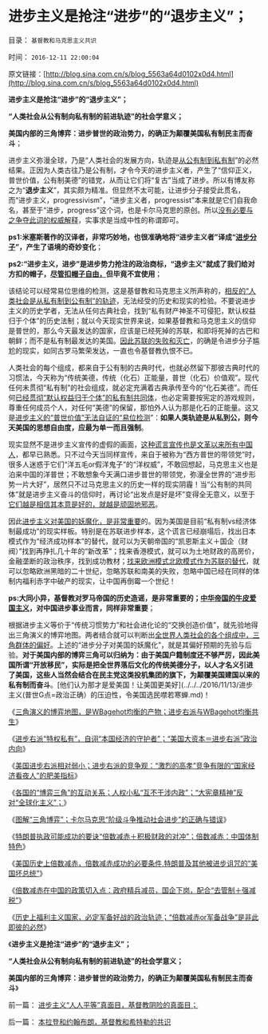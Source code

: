 # 进步主义是抢注“进步”的“退步主义”；

目录： `基督教和马克思主义共识` 

时间： `2016-12-11 22:00:04` 

原文链接：[http://blog.sina.com.cn/s/blog_5563a64d0102x0d4.html](http://blog.sina.com.cn/s/blog_5563a64d0102x0d4.html)

**进步主义是抢注“进步”的“退步主义”；**

**“人类社会从公有制向私有制的前进轨迹”的社会学意义；**

**美国内部的三角博弈：进步普世的政治势力，的确正为颠覆美国私有制民主而奋斗**；

进步主义弥漫全球，乃是“人类社会的发展方向，轨迹是[从公有制到私有制](../../../2011/5/17/人类发展从公有制走向私有制.md)”的必然结果。正因为人类古往乃是公有制，才令今天的进步主义者，产生了“信仰正义，普世价值，公有制美德”的错党，从而让它们将“复古”当成了进步。所以有博友称之为“**退步主义**”，其实颇为精准。但显然不太可能，让进步分子接受此贯名，而“进步主义，progressivism”，“进步主义者，progressist”本来就是它们自我命名，甚至于“进步，progress”这个词，也是卡尔马克思的原创。所以[没有必要与之争夺此词的权威解释](../../../2013/10/12/合法性守恒解决了“法的渊源”，法学中的“唯名主义”误区.md)，实事求是当成中性的称谓即可。

**ps1:米塞斯著作的汉译者，非常巧妙地，也很准确地将“进步主义者”译成“[进步分子](../../../2010/10/13/在左右意识形态中难以自拨的进步分子.md)”，产生了语境的奇妙变化**；

**ps2:“进步主义，进步”是进步势力抢注的政治商标，“退步主义”就成了我们给对方扣的帽子，[尽管扣帽子自由，](../../../2014/6/8/自由的“个人观点扣帽子”和不恰当的“行政扣帽子”.md)但毕竟不宜使用**；

该结论可以经常易位思维的检测，这是基督教和马克思主义所声称的，[相反的“人类社会是从私有制到公有制”的轨迹](../../../2012/10/8/长子继承权是公有制社会的制度实现.md)，无法经受的历史和现实的检验。不要说进步主义的历史学者，无法从任何古典社会，找到“私有财产神圣不可侵犯，默认权益归于个体”的历史法制；就以今天现实世界来说，如果基督教和马克思主义的信仰是普世的，那么今天最发达的国家，应该是已经死掉的苏联，和即将死掉的古巴和朝鲜；而不是私有制最发达的美国。[因此苏联的失败和灭亡](../../../2012/5/30/苏联的崩溃不是悲剧；苏联本身就是悲剧；.md)，的确是令进步分子尴尬的现实，如同古罗马繁荣发达，一直也令基督教仇恨不已。

人类社会的每个组成，都来自于公有制的古典时代，也就必然留下那彼古典时代的习惯法，今天称为“传统美德，传统（化石）正能量，普世（化石）价值观”。现代任何未贯彻“私有制”的社会组成，就必定充满着古典承传至今的“化石美德”。而任何[已经贯彻“默认权益归于个体”的私有制共同体](../../../2009/7/5/美国软实力是人权普世个体价值观.md)，也必定需要按宪定的游戏规则，尊重任何成员个人，对任何“美德”的保留，那怕外人认为那是化石的正能量。这又是[进步主义的“普世价值”无法自证的“易位检测](../../../2010/5/6/为什么“缺乏信仰”的社会总是生机勃勃？.md)”：**如果人类轨迹是从私到公，则今天美国的思想自由度，应最为单一而且强制**。

现实显然不是进步主义宣传的虚假的画面，[这种谎言宣传也是文革以来所有中国人](../../../2010/10/17/唯实求真打破谎言的大厦.md)，都早已熟悉。只不过今天当同样宣传，来自于被称为“西方普世的带领党”时，很多人迷惑于它们“洋五毛or假洋鬼子”的“洋权威”，不敢回想起，马克思主义也是泊来中国的洋普世；不敢想象今天满口进步普世的带领党，弥漫全世界的“进步形势一片大好”，居然只不过马克思主义的历史一样的现实阴霾！当“公有制的共同体”就是进步主义奋斗的信仰时，再讨论“出发点是好是坏”变得全无意义，以至于[它们越是相信其本意是好的，就越是顽固地邪恶](../../../2013/3/23/信仰越坚定，越是无可救药；.md)。

因此[进步主义对美国的妖魔化，是非常重要](../../../2012/12/15/妖魔化美国和政府都是马克思主义的革命思维；.md)的。因为美国是目前“私有制vs经济体制最成功”的现实样板。特别是在苏联进步样本，这个谎言已经崩塌后，找出日本模式作为“经济成功样本”的替代，就可以为天朝帝国的“凯恩斯主义＋国企（财阀）”找到再挣扎几十年的“新改革”；找来香港模式，就可以为土地财政的高房价，金融垄断的政治秩序，找到成功教材；[找来欧洲模式北欧模式作为苏联的替代](../../../2011/6/27/不成功的北欧模式的神话背景.md)，就可以忽略欧洲黑暗的二十世纪，忽略苏联和南美的失败，忽略中国已经在同样的体制内福利赤字中破产的现实，让中国再倒霉一个世纪！

**ps:大同小异，基督教对罗马帝国的历史造谣，是非常重要的；[中华帝国的牛皮爱国主义](http://wp.me/p1tcNC-6s)，对中国进步事业而言，同样非常重要**；

根据进步主义等价于“传统习惯势力”和社会进化论的“交换创造价值”，就先验地得出三角演义的博弈地图。两者结合就可以判断出[全世界人类社会的各个组成中，三角群体的偏好](../../../2016/11/18/共和党可能分裂，特朗普是茶党为主体的独立第三党；.md)。上述的“进步分子对美国的妖魔化”，就是其偏好预期的先验与后验。**对于美国内部的博弈三角可以归纳为：由于美国户籍制度还不够严厉，因此美国所谓“开放移民”，实际是把全世界落后文化的传统美德分子，以人才名义引进了美国，这些人当然会结合在民主党这类投机集团的旗下，为颠覆美国建国以来的私有制而奋斗**。[他们认为那才是爱美国！让美国更美好](../../../2016/11/13/进步主义(普世G点=政治正确）的压迫性，令美国选民噤若寒蝉.md)！

《[三角演义的博弈地图，是WBagehot均衡的产物；进步右派与WBagehot均衡共生](../../../2016/12/2/WBagehot均衡决定了“道德治国必要性”和“干部队伍主流是好的”.md)》

《[进步右派“特权私有”，自诩“本国经济的守护者”；“美国大资本＝进步右派”政治内向](../../../2016/12/3/进步右派“特权私有”，自诩“本国经济的守护者”；.md)》

《[美国进步右派相对弱小；进步右派的竞争观：“激烈的高孝”竞争有限的“国家经济看夜人”的肥美指标](../../../2016/12/4/本拉登和约翰布朗，基督教和希特勒的共识.md)》

《[各国的“博弈三角”的互动关系；人权小私“互不干涉内政”；“大宪章精神”反对“全球化主义”；](../../../2016/12/5/各国间“博弈三角”的互动关系；.md)》

《[图解“三角博弈”；卡尔马克思“阶级斗争推动社会进步”的正确与错误](../../../2016/12/6/图解“三角博弈”；卡尔马克思“阶级斗争”的正确与错误.md)》

《[特朗普执政可能成功的要诀“倍数减赤＋积极财政的对冲”；倍数减赤：中国体制特色](../../../2016/12/7/特朗普执政成功的要诀“倍数减赤＋积极财政的对冲”；.md)》

《[美国历史上倍数减赤，倍数减赤成功的必要条件,特朗普及其他被进步诅咒的“美国坏总统”](../../../2016/12/8/倍数减赤成功的必要条件；特朗普及美国历史上的“坏总统”.md)》

《[倍数减赤在中国的政策切入点：政府精兵减员，国企下岗，配合“去管制＋强减税”](../../../2016/12/9/倍数减赤在中国的政策切入点.md)》

《[历史上福利主义国家，必定军备好战的政治轨迹；“倍数减赤or军备战争”是非此即彼的必然](../../../2016/12/10/福利主义体制，最终必定“要大炮，不要黄油”的不得已；.md)》

《**进步主义是抢注“进步”的“退步主义”；**

**“人类社会从公有制向私有制的前进轨迹”的社会学意义；**

**美国内部的三角博弈：进步普世的政治势力，的确正为颠覆美国私有制民主而奋斗**》

前一篇： [进步主义“人人平等”真面目，基督教阴险的真面目；](../../../2016/12/16/进步主义“人人平等”真面目，基督教阴险的真面目；.md)

后一篇： [本拉登和约翰布朗，基督教和希特勒的共识](../../../2016/12/4/本拉登和约翰布朗，基督教和希特勒的共识.md)

